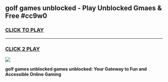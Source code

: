 
## golf games unblocked - Play Unblocked Gmaes & Free #cc9w0
<h3>
<a href="https://premium.freeplayer.one?title=golf_games_unblocked&ref=03M">CLICK TO PLAY</a></h3>
<hr>

<h3>
<a href="https://premium.freeplayer.one?title=golf_games_unblocked&ref=03M">CLICK 2 PLAY</a>
  
</h3>

<a href="https://premium.freeplayer.one?title=golf_games_unblocked&ref=03M"><img src="https://clearcache.store/games.png"></a>


**golf games unblocked games unblocked: Your Gateway to Fun and Accessible Online Gaming**
